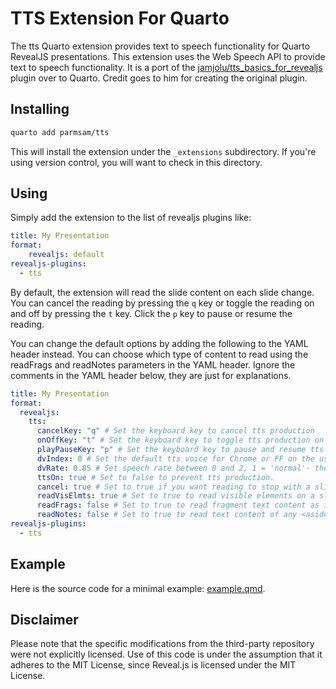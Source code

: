 # TTS Extension For Quarto

The tts Quarto extension provides text to speech functionality for Quarto RevealJS presentations. This extension uses the Web Speech API to provide text to speech functionality. It is a port of the [jamjolu/tts_basics_for_revealjs](https://github.com/jamjolu/tts_basics_for_revealjs) plugin over to Quarto. Credit goes to him for creating the original plugin.

## Installing


```bash
quarto add parmsam/tts
```

This will install the extension under the `_extensions` subdirectory.
If you're using version control, you will want to check in this directory.

## Using

Simply add the extension to the list of revealjs plugins like:

```yaml
title: My Presentation
format:
    revealjs: default
revealjs-plugins:
  - tts
```

By default, the extension will read the slide content on each slide change. You can cancel the reading by pressing the `q` key or toggle the reading on and off by pressing the `t` key. Click the `p` key to pause or resume the reading.

You can change the default options by adding the following to the YAML header instead. You can choose which type of content to read using the readFrags and readNotes parameters in the YAML header. Ignore the comments in the YAML header below, they are just for explanations. 

```yaml
title: My Presentation
format:
  revealjs:
    tts: 
      cancelKey: "q" # Set the keyboard key to cancel tts production
      onOffKey: "t" # Set the keyboard key to toggle tts production on and off
      playPauseKey: "p" # Set the keyboard key to pause and resume tts production
      dvIndex: 0 # Set the default tts voice for Chrome or FF on the user's platform
      dvRate: 0.85 # Set speech rate between 0 and 2, 1 = 'normal'- there are other seemingly optional parameters like pitch, language, volume
      ttsOn: true # Set to false to prevent tts production.
      cancel: true # Set to true if you want reading to stop with a slide change; otherwise, all readable text is queued for speech output
      readVisElmts: true # Set to true to read visible elements on a slide
      readFrags: false # Set to true to read fragment text content as it appears
      readNotes: false # Set to true to read text content of any <aside class="notes">text content</aside> tag in a slide section
revealjs-plugins:
  - tts
```

## Example

Here is the source code for a minimal example: [example.qmd](example.qmd).

## Disclaimer

Please note that the specific modifications from the third-party repository were not explicitly licensed. Use of this code is under the assumption that it adheres to the MIT License, since Reveal.js is licensed under the MIT License.

